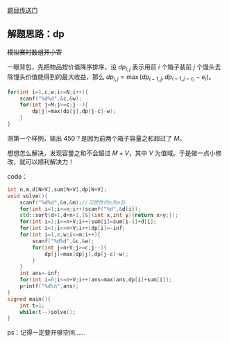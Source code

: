 [题目传送门](https://www.luogu.com.cn/problem/AT_joi2014ho2)

## 解题思路：dp

~~模拟赛时数组开小寄~~

一眼背包，先把物品按价值降序排序，设 $dp_{i,j}$ 表示用前 $i$ 个箱子装前 $j$ 个馒头去除馒头价值能得到的最大收益，那么 $dp_{i,j}=\max(dp_{i-1,j},dp_{i-1,j-c_i}-e_i)$。

```cpp
for(int i=1,c,w;i<=N;i++){
	scanf("%d%d",&c,&w);
	for(int j=M;j>=c;j--){
		dp[j]=max(dp[j],dp[j-c]-w);
	}
}
```

测第一个样例，输出 $450$？是因为前两个箱子容量之和超过了 $M$。

想想怎么解决，发现容量之和不会超过 $M+V$，其中 $V$ 为值域。于是做一点小修改，就可以顺利解决力！

code：

```cpp
int n,m,d[N+V],sum[N+V],dp[N+V];
void solve(){
	scanf("%d%d",&n,&m);//习惯性的n先m后
	for(int i=1;i<=n;i++)scanf("%d",&d[i]);
	std::sort(d+1,d+n+1,[&](int x,int y){return x>y;});
	for(int i=1;i<=n+V;i++)sum[i]=sum[i-1]+d[i];
	for(int i=1;i<=n+V;i++)dp[i]=-inf;
	for(int i=1,c,w;i<=m;i++){
		scanf("%d%d",&c,&w);
		for(int j=n+V;j>=c;j--){
			dp[j]=max(dp[j],dp[j-c]-w);
		}
	}
	int ans=-inf;
	for(int i=0;i<=n+V;i++)ans=max(ans,dp[i]+sum[i]);
	printf("%d\n",ans);
}
signed main(){
	int t=1;
	while(t--)solve();
}
```

ps：记得一定要开够空间……